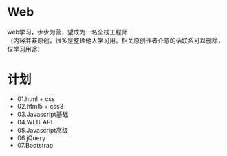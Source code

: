 # Web
web学习，步步为营，望成为一名全栈工程师</br>
（内容并非原创，很多是整理他人学习用。相关原创作者介意的话联系可以删除，仅学习用途）

# 计划

* 01.html + css
* 02.html5 + css3
* 03.Javascript基础
* 04.WEB-API
* 05.Javascript高级
* 06.jQuery
* 07.Bootstrap
